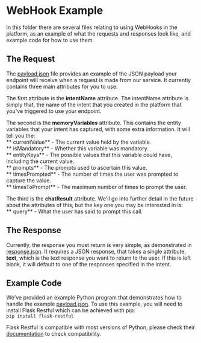 # WebHook Example
In this folder there are several files relating to using WebHooks in the platform, as an example of what the requests and responses look like, and example code for how to use them.

## The Request  
The [payload.json](payload.json) file provides an example of the JSON payload your endpoint will receive when a request is made from our service. It currently contains three main attributes for you to use.

The first attribute is the **intentName** attribute. The intentName attribute is simply that, the name of the intent that you created in the platform that you've triggered to use your endpoint.

The second is the **memoryVariables** attribute. This contains the entity variables that your intent has captured, with some extra information. It will tell you the:  
** currentValue** - The current value held by the variable.  
** isMandatory** - Whether this variable was mandatory.  
** entityKeys** - The possible values that this variable could have, including the current value.  
** prompts** - The prompts used to ascertain this value.  
** timesPrompted** - The number of times the user was prompted to capture the value.  
** timesToPrompt** - The maximum number of times to prompt the user.  

The third is the **chatResult** attribute. We'll go into further detail in the future about the attributes of this, but the key one you may be interested in is:  
** query** - What the user has said to prompt this call.

## The Response
Currently, the response you must return is very simple, as demonstrated in [response.json](response.json). It requires a JSON response, that takes a single attribute, **text**, which is the text response you want to return to the user. If this is left blank, it will default to one of the responses specified in the intent.

## Example Code
We've provided an example Python program that demonstrates how to handle the example [payload.json](payload.json). To use this example, you will need to install Flask Restful which can be achieved with pip:  
`pip install flask-restful`

Flask Restful is compatible with most versions of Python, please check their [documentation](http://flask-restful.readthedocs.io/en/0.3.5/installation.html) to check compatibility.
